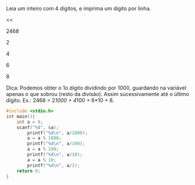 Leia um inteiro com 4 dígitos, e imprima um dígito por linha.

<< 

2468 

>> 
2 

4 

6 

8

Dica: Podemos obter o 1o dígito dividindo por 1000, guardando na variável apenas o que sobrou (resto da divisão). Assim sucessivamente até o último dígito. Ex.: 2468 = 2*1000 + 4*100 + 6*10 + 8.

```c
#include <stdio.h>
int main(){
    int a = 0;
    scanf("%d", &a);
    	printf("%d\n", a/1000);
    	a = a % 1000;
    	printf("%d\n", a/100);
    	a = a % 100;
    	printf("%d\n", a/10);
    	a = a % 10;
    	printf("%d\n", a/1);
    return 0;
}
```
